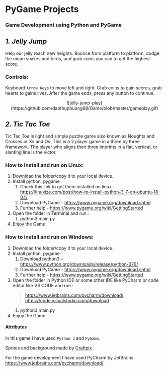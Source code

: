 # PyGame Projects
### Game Development using Python and PyGame 
## _**1. Jelly Jump**_

Help our jelly reach new heights. Bounce from platform to platform, dodge the mean snakes and birds, and grab coins you can to get the highest score.

### Controls: 

Keyboard `Arrow Keys` to move left and right.
Grab coins to gain scores, grab hearts to gains lives.
After the game ends, press any button to continue.

<p align="center">
![jelly-jump-play](https://github.com/daothuphuong98/Game/blob/master/gameplay.gif)
</p>

## _**2. Tic Tac Toe**_
Tic Tac Toe is light and simple puzzle game also known as Noughts and Crosses or Xs and Os. This is a 2 player game in a three by three framework. The player who aligns their three imprints in a flat, vertical, or slanting line is the victor.

### How to install and run on Linux: 

1. Download the folder/copy it to your local device. 
1. Install python, pygame 
	1. Check this link to get them installed on linux – https://linuxize.com/post/how-to-install-python-3-7-on-ubuntu-18-04/ 
	1. Download PyGame – https://www.pygame.org/download.shtml 
	1. Further help - https://www.pygame.org/wiki/GettingStarted
1. Open the folder in Terminal and run : 
	1. python3 main.py 
1. Enjoy the Game.  

### How to install and run on Windows: 

1. Download the folder/copy it to your local device. 
1. Install python, pygame 
	1. Download python3  – https://www.python.org/downloads/release/python-376/
	1. Download PyGame – https://www.pygame.org/download.shtml 
	1. Further help - https://www.pygame.org/wiki/GettingStarted
1. Open the folder in Python IDE or some other IDE like PyCharm or code editor like VS CODE and run : 
	>https://www.jetbrains.com/pycharm/download/  
	>https://code.visualstudio.com/download
	1. python3 main.py 
1. Enjoy the Game. 


#### Attributes
In this game I have used `Python 3` and `PyGame`.

Sprites and background made by <a href="https://craftpix.net/" title="Craftpix">Craftpix</a>

For the game development I have used PyCharm by JetBrains https://www.jetbrains.com/pycharm/download/
